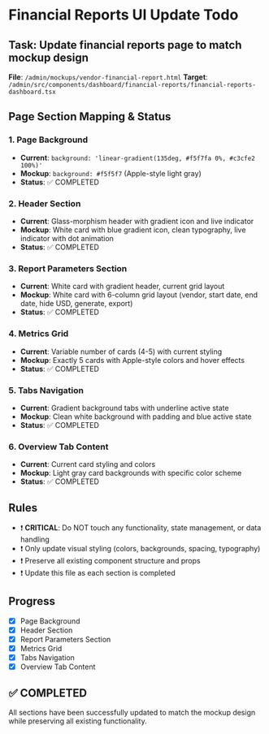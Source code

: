 # Financial Reports UI Update Todo

## Task: Update financial reports page to match mockup design
**File**: `/admin/mockups/vendor-financial-report.html`
**Target**: `/admin/src/components/dashboard/financial-reports/financial-reports-dashboard.tsx`

## Page Section Mapping & Status

### 1. Page Background
- **Current**: `background: 'linear-gradient(135deg, #f5f7fa 0%, #c3cfe2 100%)'` 
- **Mockup**: `background: #f5f5f7` (Apple-style light gray)
- **Status**: ✅ COMPLETED

### 2. Header Section
- **Current**: Glass-morphism header with gradient icon and live indicator
- **Mockup**: White card with blue gradient icon, clean typography, live indicator with dot animation
- **Status**: ✅ COMPLETED

### 3. Report Parameters Section
- **Current**: White card with gradient header, current grid layout
- **Mockup**: White card with 6-column grid layout (vendor, start date, end date, hide USD, generate, export)
- **Status**: ✅ COMPLETED

### 4. Metrics Grid
- **Current**: Variable number of cards (4-5) with current styling
- **Mockup**: Exactly 5 cards with Apple-style colors and hover effects
- **Status**: ✅ COMPLETED

### 5. Tabs Navigation
- **Current**: Gradient background tabs with underline active state
- **Mockup**: Clean white background with padding and blue active state
- **Status**: ✅ COMPLETED

### 6. Overview Tab Content
- **Current**: Current card styling and colors
- **Mockup**: Light gray card backgrounds with specific color scheme
- **Status**: ✅ COMPLETED

## Rules
- ❗ **CRITICAL**: Do NOT touch any functionality, state management, or data handling
- ❗ Only update visual styling (colors, backgrounds, spacing, typography)
- ❗ Preserve all existing component structure and props
- ❗ Update this file as each section is completed

## Progress
- [x] Page Background
- [x] Header Section  
- [x] Report Parameters Section
- [x] Metrics Grid
- [x] Tabs Navigation
- [x] Overview Tab Content

## ✅ COMPLETED
All sections have been successfully updated to match the mockup design while preserving all existing functionality.